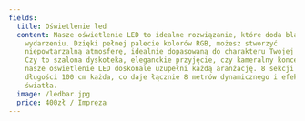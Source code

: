 ```yaml
---
fields:
  title: Oświetlenie led
  content: Nasze oświetlenie LED to idealne rozwiązanie, które doda blasku każdemu
    wydarzeniu. Dzięki pełnej palecie kolorów RGB, możesz stworzyć
    niepowtarzalną atmosferę, idealnie dopasowaną do charakteru Twojej imprezy.
    Czy to szalona dyskoteka, eleganckie przyjęcie, czy kameralny koncert -
    nasze oświetlenie LED doskonale uzupełni każdą aranżację. 8 sekcji o
    długości 100 cm każda, co daje łącznie 8 metrów dynamicznego i efektownego
    światła.
  image: /ledbar.jpg
  price: 400zł / Impreza
---
```

